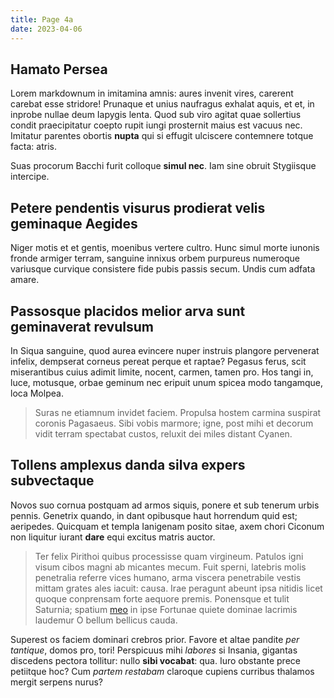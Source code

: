 ```yaml
---
title: Page 4a
date: 2023-04-06
---
```


## Hamato Persea

Lorem markdownum in imitamina amnis: aures invenit vires, carerent carebat esse
stridore! Prunaque et unius naufragus exhalat aquis, et et, in inprobe nullae
deum Iapygis lenta. Quod sub viro agitat quae sollertius condit praecipitatur
coepto rupit iungi prosternit maius est vacuus nec. Imitatur parentes obortis
**nupta** qui si effugit ulciscere contemnere totque facta: atris.

Suas procorum Bacchi furit colloque **simul nec**. Iam sine obruit Stygiisque
intercipe.

## Petere pendentis visurus prodierat velis geminaque Aegides

Niger motis et et gentis, moenibus vertere cultro. Hunc simul morte iunonis
fronde armiger terram, sanguine innixus orbem purpureus numeroque variusque
curvique consistere fide pubis passis secum. Undis cum adfata amare.

## Passosque placidos melior arva sunt geminaverat revulsum

In Siqua sanguine, quod aurea evincere nuper instruis plangore pervenerat
infelix, dempserat corneus pereat perque et raptae? Pegasus ferus, scit
miserantibus cuius adimit limite, nocent, carmen, tamen pro. Hos tangi in, luce,
motusque, orbae geminum nec eripuit unum spicea modo tangamque, loca Molpea.

> Suras ne etiamnum invidet faciem. Propulsa hostem carmina suspirat coronis
> Pagasaeus. Sibi vobis marmore; igne, post mihi et decorum vidit terram
> spectabat custos, reluxit dei miles distant Cyanen.

## Tollens amplexus danda silva expers subvectaque

Novos suo cornua postquam ad armos siquis, ponere et sub tenerum urbis pennis.
Genetrix quando, in dant opibusque haut horrendum quid est; aeripedes. Quicquam
et templa Ianigenam posito sitae, axem chori Ciconum non liquitur iurant
**dare** equi excitus matris auctor.

> Ter felix Pirithoi quibus processisse quam virgineum. Patulos igni visum cibos
> magni ab micantes mecum. Fuit sperni, latebris molis penetralia referre vices
> humano, arma viscera penetrabile vestis mittam grates ales iacuit: causa. Irae
> peragunt abeunt ipsa nitidis licet quoque conprensam forte aequore premis.
> Ponensque et tulit Saturnia; spatium [meo](http://www.exercetventisque.net/in)
> in ipse Fortunae quiete dominae lacrimis laudemur O bellum bellicus cauda.

Superest os faciem dominari crebros prior. Favore et altae pandite *per
tantique*, domos pro, tori! Perspicuus mihi *labores* si Insania, gigantas
discedens pectora tollitur: nullo **sibi vocabat**: qua. Iuro obstante prece
petiitque hoc? Cum *partem restabam* claroque cupiens curribus thalamos mergit
serpens nurus?
